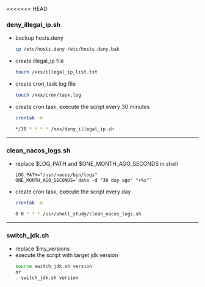 <<<<<<< HEAD
### deny_illegal_ip.sh
- backup hosts.deny
  ```bash
  cp /etc/hosts.deny /etc/hosts.deny.bak
  ```
  
- create illegal_ip file
  ```bash
  touch /xxx/illegal_ip_list.txt
  ```
  
- create cron_task log file
  ```bash
  touch /xxx/cron/task.log
  ```
  
- create cron task, execute the script every 30 minutes
  ```bash
  crontab -e

  */30 * * * * /xxx/deny_illegal_ip.sh
  ```
---


### clean_nacos_logs.sh
- replace $LOG_PATH and $ONE_MONTH_AGO_SECONDS in shell
  ```shell
  LOG_PATH="/usr/nacos/bin/logs"
  ONE_MONTH_AGO_SECONDS=`date -d "30 day ago" "+%s"`
  ```
- create cron task, execute the script every day
  ```bash
  crontab -e
  
  0 0 * * * /usr/shell_study/clean_nacos_logs.sh
  ```
---

### switch_jdk.sh
- replace $my_versions
- execute the script with target jdk version
  ```bash
  source switch_jdk.sh version
  or
  . switch_jdk.sh version
  ```

